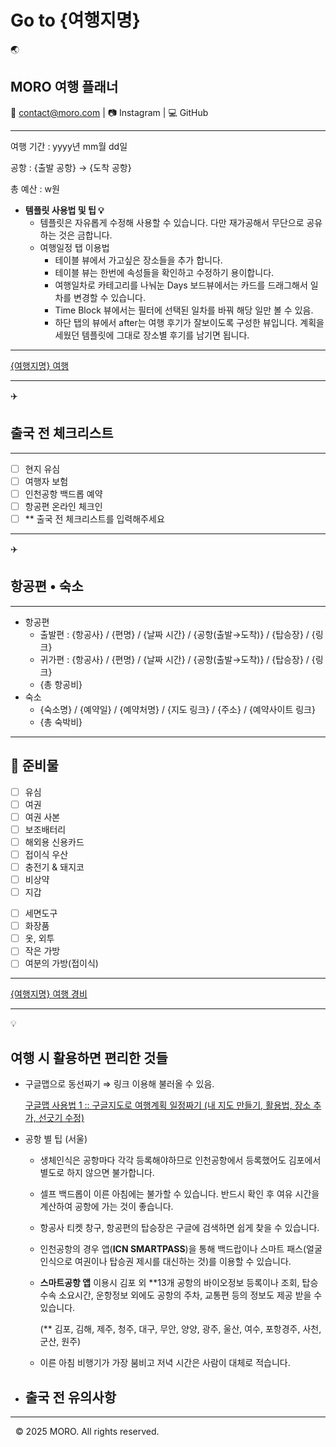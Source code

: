 # Go to {여행지명}

<aside>
🌏

## MORO 여행 플래너

📧 [contact@moro.com](mailto:contact@moro.com) | 📷 Instagram | 💻 GitHub

---

여행 기간 : yyyy년 mm월 dd일

공항 : {출발 공항} → {도착 공항}

총 예산 : w원

</aside>

- **템플릿 사용법 및 팁 💡**
    - 템플릿은 자유롭게 수정해 사용할 수 있습니다. 다만 재가공해서 무단으로 공유하는 것은 금합니다.
    - 여행일정 탭 이용법
        - 테이블 뷰에서 가고싶은 장소들을 추가 합니다.
        - 테이블 뷰는 한번에 속성들을 확인하고 수정하기 용이합니다.
        - 여행일차로 카테고리를 나눠눈 Days 보드뷰에서는 카드를 드래그해서 일차를 변경할 수 있습니다.
        - Time Block 뷰에서는 필터에 선택된 일차를 바꿔 해당 일만 볼 수 있음.
        - 하단 탭의 뷰에서 after는 여행 후기가 잘보이도록 구성한 뷰입니다. 계획을 세웠던 템플릿에 그대로 장소별 후기를 남기면 됩니다.

---

[{여행지명} 여행](Go%20to%20%7B%EC%97%AC%ED%96%89%EC%A7%80%EB%AA%85%7D%202561693aada680698b82c2fdb31d47d3/%7B%EC%97%AC%ED%96%89%EC%A7%80%EB%AA%85%7D%20%EC%97%AC%ED%96%89%202561693aada680d184eefbeb20fb3927.csv)

---

<aside>
✈️

## 출국 전 체크리스트

---

- [ ]  현지 유심
- [ ]  여행자 보험
- [ ]  인천공항 백드롭 예약
- [ ]  항공편 온라인 체크인
- [ ]  ** 출국 전 체크리스트를 입력해주세요
</aside>

---

<aside>
✈️

## 항공편 • 숙소

---

- 항공편
    - 출발편 : {항공사} / {편명} / {날짜 시간} / {공항(출발→도착)} / {탑승장} / {링크}
    - 귀가편 : {항공사} / {편명} / {날짜 시간} / {공항(출발→도착)} / {탑승장} / {링크}
    - {총 항공비}
- 숙소
    - {숙소명} / {예약일} / {예약처명} / {지도 링크} / {주소} / {예약사이트 링크}
    - {총 숙박비}

</aside>

---

<aside>

## 🎒 준비물

</aside>

<aside>

- [ ]  유심
- [ ]  여권
- [ ]  여권 사본
- [ ]  보조배터리
- [ ]  해외용 신용카드
- [ ]  접이식 우산
- [ ]  충전기 & 돼지코
- [ ]  비상약
- [ ]  지갑
</aside>

<aside>

- [ ]  세면도구
- [ ]  화장품
- [ ]  옷, 외투
- [ ]  작은 가방
- [ ]  여분의 가방(접이식)

</aside>

---

[{여행지명} 여행 경비 ](Go%20to%20%7B%EC%97%AC%ED%96%89%EC%A7%80%EB%AA%85%7D%202561693aada680698b82c2fdb31d47d3/%7B%EC%97%AC%ED%96%89%EC%A7%80%EB%AA%85%7D%20%EC%97%AC%ED%96%89%20%EA%B2%BD%EB%B9%84%2025a1693aada680e88050e8a10bf6e487.csv)

---

<aside>
💡

## 여행 시 활용하면 편리한 것들

- 구글맵으로 동선짜기 ⇒ 링크 이용해 불러올 수 있음.
    
    
    [구글맵 사용법 1 :: 구글지도로 여행계획 일정짜기 (내 지도 만들기, 활용법, 장소 추가, 선긋기 수정)](https://blog.naver.com/PostView.naver?blogId=hgmkjy&logNo=223299828124&redirect=Dlog&widgetTypeCall=true&topReferer=https%3A%2F%2Fwww.google.com%2F&trackingCode=external&directAccess=false)
    
- 공항 별 팁 (서울)
    - 생체인식은 공항마다 각각 등록해야하므로 인천공항에서 등록했어도 김포에서 별도로 하지 않으면 불가합니다.
    - 셀프 백드롭이 이른 아침에는 불가할 수 있습니다. 반드시 확인 후 여유 시간을 계산하여 공항에 가는 것이 좋습니다.
    - 항공사 티켓 창구, 항공편의 탑승장은 구글에 검색하면 쉽게 찾을 수 있습니다.
    - 인천공항의 경우 앱(**ICN SMARTPASS**)을 통해 백드랍이나 스마트 패스(얼굴인식으로 여권이나 탑승권 제시를 대신하는 것)를 이용할 수 있습니다.
    - **스마트공항 앱** 이용시 김포 외 **13개 공항의 바이오정보 등록이나 조회, 탑승수속 소요시간, 운항정보 외에도 공항의 주차, 교통편 등의 정보도 제공 받을 수 있습니다.
        
        (** 김포, 김해, 제주, 청주, 대구, 무안, 양양, 광주, 울산, 여수, 포항경주, 사천, 군산, 원주)
        
    - 이른 아침 비행기가 가장 붐비고 저녁 시간은 사람이 대체로 적습니다.
    
- 출국 전 유의사항
    - 
    
</aside>

---

                                                                                                           © 2025 MORO. All rights reserved.